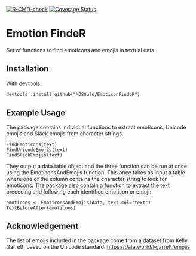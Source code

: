 <!-- badges: start -->
[![R-CMD-check](https://github.com/M3SOulu/EmoticonFindeR/workflows/R-CMD-check/badge.svg)](https://github.com/M3SOulu/EmoticonFindeR/actions)
[![Coverage Status](https://img.shields.io/codecov/c/github/M3SOulu/EmoticonFindeR/master.svg)](https://codecov.io/github/M3SOulu/EmoticonFindeR?branch=master)
<!-- badges: end -->

# Emotion FindeR

Set of functions to find emoticons and emojis in textual data.

## Installation

<!-- From CRAN: -->

<!--     install.packages("EmoticonFindeR") -->

With devtools:

    devtools::install_github("M3SOulu/EmoticonFindeR")


## Example Usage

The package contains individual functions to extract emoticons,
Unicode emojis and Slack emojis from character strings.

    FindEmoticons(text)
    FindUnicodeEmojis(text)
    FindSlackEmojis(text)

They output a data.table object and the three function can be run at
once using the EmoticonsAndEmojis function. This once takes as input a
table where one of the column contains the character string to look
for emoticons. The package also contain a function to extract the text
preceding and following each identified emoticon or emoji:

    emoticons <- EmoticonsAndEmojis(data, text.col="text")
    TextBeforeAfter(emoticons)

<!-- ## Paper and Citation -->

## Acknowledgement

The list of emojis included in the package come from a dataset from
Kelly Garrett, based on the Unicode standard:
https://data.world/kgarrett/emojis
